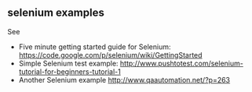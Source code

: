 selenium examples
-----------------

See

- Five minute getting started guide for Selenium: https://code.google.com/p/selenium/wiki/GettingStarted
- Simple Selenium test example: http://www.pushtotest.com/selenium-tutorial-for-beginners-tutorial-1
- Another Selenium example http://www.qaautomation.net/?p=263
